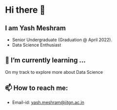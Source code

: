 # Hi there 👋

## I am Yash Meshram
* Senior Undergraduate (Graduation @ April 2022).
* Data Science Enthusiast

<!-- Here are some ideas to get you started: -->

<!-- ## 🔭 I’m currently working on ... -->
## 🌱 I’m currently learning ...
<!-- * Gradient boosting
* Feature Engineering\ -->
<!-- \ -->
On my track to explore more about Data Science
## 📫 How to reach me:
* Email-id: yash.meshram@iitgn.ac.in


<!-- ## My Github stats
![GitHub stats](https://github-readme-stats.vercel.app/api?username=yash-meshram&show_icons=true&theme=dark) -->

